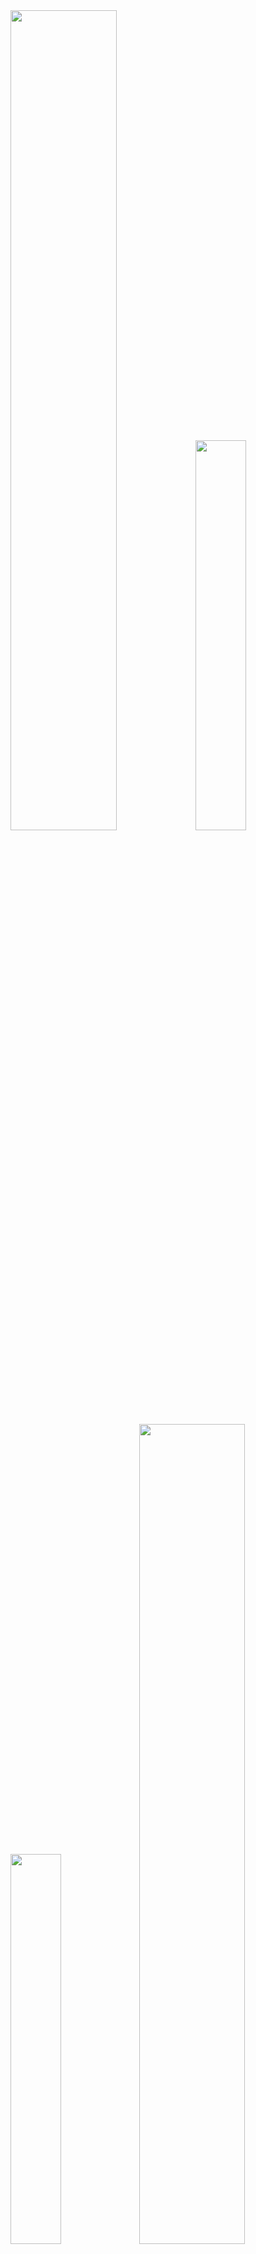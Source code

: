 <div>
  <img width="58%" src="https://media.tenor.com/cpBTqH3VCFoAAAAC/ken-carson-opium.gif">
  <img width="40%" src="https://media.tenor.com/T7fPVevMCZkAAAAC/ken-carson-opium.gif">
</div>

<div>
  <img width="40%" src="https://media.tenor.com/T7fPVevMCZkAAAAC/ken-carson-opium.gif">
  <img width="58%" src="https://media.tenor.com/cpBTqH3VCFoAAAAC/ken-carson-opium.gif">
</div>

<img width="98.5%" src="https://www.gifcen.com/wp-content/uploads/2023/03/destroy-lonely-gif-2.gif">

<!--
<div style="display: inline-block">
  <img height="300" width="400" src="https://media.tenor.com/5PkjBikhUoUAAAAd/sheppy-shisha.gif">
  <img height="300" width="600" src="https://media.tenor.com/fVnM6XgEPi0AAAAC/krink-akm.gif">
</div>
-->
